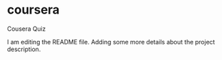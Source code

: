 # coursera
Cousera Quiz

I am editing the README file. Adding some more details about the project description.
